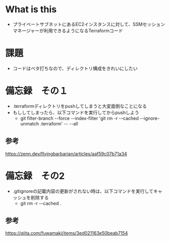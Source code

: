 # What is this
- プライベートサブネットにあるEC2インスタンスに対して、SSMセッションマネージャーが利用できるようになるTerraformコード

# 課題
- コードはベタ打ちなので、ディレクトリ構成をきれいにしたい

# 備忘録　その１
- .terraformディレクトリをpushしてしまうと大変面倒なことになる
- もししてしまったら、以下コマンドを実行してからpushしよう
    - git filter-branch --force --index-filter 'git rm -r --cached --ignore-unmatch .terraform' -- --all
## 参考
https://zenn.dev/flyingbarbarian/articles/aaf59c07b71a34

# 備忘録　その2
- .gitignoreの記載内容の更新がされない時は、以下コマンドを実行してキャッシュを削除する
    - git rm -r --cached .
## 参考
https://qiita.com/fuwamaki/items/3ed021163e50beab7154
